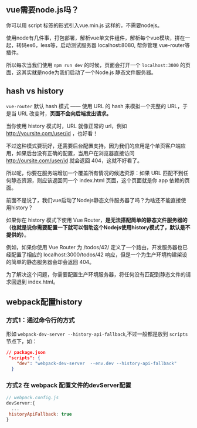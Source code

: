 ## vue需要node.js吗？

你可以用 script 标签的形式引入vue.min.js 这样的，不需要nodejs。

使用node有几件事，打包部署，解析vue单文件组件，解析每个vue模块，拼在一起，转码es6，less等，启动测试服务器 localhost:8080, 帮你管理 vue-router等插件。

所以每次当我们使用 `npm run dev` 的时候，页面会打开一个 `localhost:3000` 的页面，这其实就是node为我们启动了一个Node.js 静态文件服务器。


## hash vs history
`vue-router` 默认 hash 模式 —— 使用 URL 的 hash 来模拟一个完整的 URL，于是当 URL 改变时，**页面不会向后端发出请求。**

当你使用 history 模式时，URL 就像正常的 url，例如 http://yoursite.com/user/id ，也好看！

不过这种模式要玩好，还需要后台配置支持。因为我们的应用是个单页客户端应用，如果后台没有正确的配置，当用户在浏览器直接访问 http://oursite.com/user/id 就会返回 404，这就不好看了。

所以呢，你要在服务端增加一个覆盖所有情况的候选资源：如果 URL 匹配不到任何静态资源，则应该返回同一个 index.html 页面，这个页面就是你 app 依赖的页面。

前面不是说了，我们vue启动了Nodejs静态文件服务器了吗？为啥还不能直接使用history？

如果你在 history 模式下使用 Vue Router，**是无法搭配简单的静态文件服务器的（也就是说你需要配置一下就可以借助这个Nodejs使用history模式了，默认是不提供的）**。

例如，如果你使用 Vue Router 为 /todos/42/ 定义了一个路由，开发服务器也已经配置了相应的 localhost:3000/todos/42 响应，但是一个为生产环境构建架设的简单的静态服务器会却会返回 404。

为了解决这个问题，你需要配置生产环境服务器，将任何没有匹配到静态文件的请求回退到 index.html。



## webpack配置history
### 方式1：通过命令行的方式
形如 `webpack-dev-server --history-api-fallback`,不过一般都是放到 `scripts`节点下，如：

```json
// package.json
 "scripts": {
    "dev": "webpack-dev-server  --env.dev --history-api-fallback"
  }
```



### 方式2 在 webpack 配置文件的devServer配置


```javascript
// webpack.config.js
devServer:{
  ...
 historyApiFallback: true
}

```